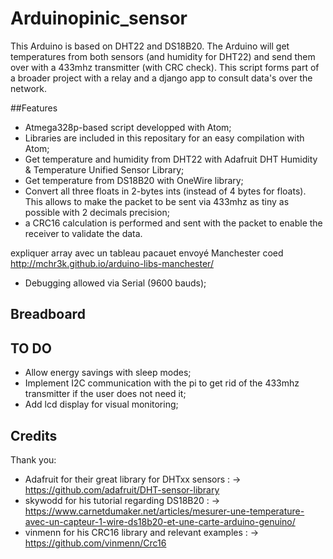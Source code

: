 # Arduinopinic_sensor
This Arduino is based on DHT22 and DS18B20. The Arduino will get temperatures from both sensors (and humidity for DHT22) and send them over with a 433mhz transmitter (with CRC check). This script forms part of a broader project with a relay and a django app to consult data's over the network.

##Features

- Atmega328p-based script developped with Atom;
- Libraries are included in this repositary for an easy compilation with Atom;
- Get temperature and humidity from DHT22 with Adafruit DHT Humidity & Temperature Unified Sensor Library;
- Get temperature from DS18B20 with OneWire library;
- Convert all three floats in 2-bytes ints (instead of 4 bytes for floats). This allows to make the packet to be sent via 433mhz as tiny as possible with 2 decimals precision;
- a CRC16 calculation is performed and sent with the packet to enable the receiver to validate the data.

expliquer array avec un tableau
pacauet envoyé Manchester coed
http://mchr3k.github.io/arduino-libs-manchester/



- Debugging allowed via Serial (9600 bauds);


## Breadboard




## TO DO
- Allow energy savings with sleep modes;
- Implement I2C communication with the pi to get rid of the 433mhz transmitter if the user does not need it;
- Add lcd display for visual monitoring;


## Credits

Thank you:
- Adafruit for their great library for DHTxx sensors :
	-> https://github.com/adafruit/DHT-sensor-library
- skywodd for his tutorial regarding DS18B20 :
	-> https://www.carnetdumaker.net/articles/mesurer-une-temperature-avec-un-capteur-1-wire-ds18b20-et-une-carte-arduino-genuino/
- vinmenn for his CRC16 library and relevant examples :
	-> https://github.com/vinmenn/Crc16
